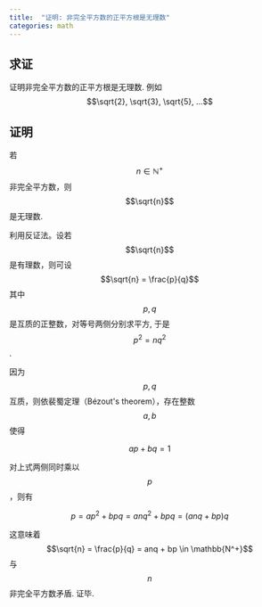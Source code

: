 ```yaml
---
title:  "证明: 非完全平方数的正平方根是无理数"
categories: math
---
```

## 求证

证明非完全平方数的正平方根是无理数. 例如 $$\sqrt{2}, \sqrt{3}, \sqrt{5}, ...$$

## 证明

若 $$n \in \mathbb{N^+}$$ 非完全平方数，则 $$\sqrt{n}$$ 是无理数.

利用反证法。设若 $$\sqrt{n}$$ 是有理数，则可设 $$\sqrt{n} = \frac{p}{q}$$ 其中 $$p, q$$ 是互质的正整数，对等号两侧分别求平方, 于是 $$p^2 = nq^2$$.

因为 $$p, q$$ 互质，则依裴蜀定理（Bézout's theorem），存在整数 $$a, b$$ 使得 

$$ap + bq = 1$$

对上式两侧同时乘以 $$p$$，则有 

$$p = ap^2 + bpq = anq^2 + bpq = (anq + bp)q$$

这意味着 $$\sqrt{n} = \frac{p}{q} = anq + bp \in \mathbb{N^+}$$ 与 $$n$$ 非完全平方数矛盾. 证毕.